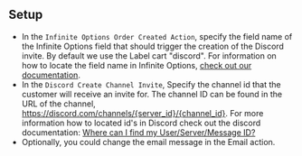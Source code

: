 ## Setup

- In the `Infinite Options Order Created Action`, specify the field name of the Infinite Options field that should trigger the creation of the Discord invite. By default we use the Label cart "discord". For information on how to locate the field name in Infinite Options, [check out our documentation](https://docs.theshoppad.com/article/122-why-are-option-selections-labeled-infiniteoptions1).
- In the `Discord Create Channel Invite`, Specify the channel id that the customer will receive an invite for. The channel ID can be found in the URL of the channel, https://discord.com/channels/{server_id}/{channel_id}. For more information how to located id's in Discord check out the discord documentation: [Where can I find my User/Server/Message ID?](https://support.discord.com/hc/en-us/articles/206346498-Where-can-I-find-my-User-Server-Message-ID)
- Optionally, you could change the email message in the Email action.
